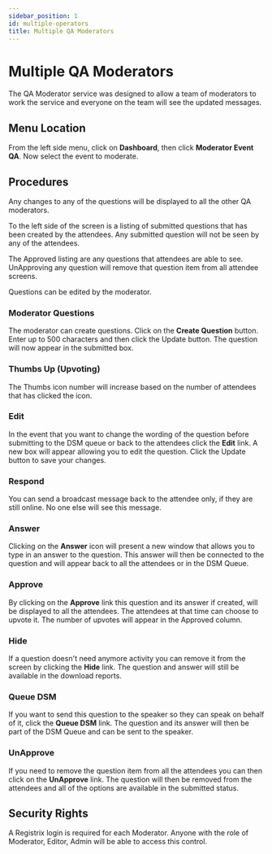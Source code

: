 ```yaml
---
sidebar_position: 1
id: multiple-operators
title: Multiple QA Moderators
---
```


# Multiple QA Moderators

The QA Moderator service was designed to allow a team of moderators to work the service and everyone on the team will see the updated messages.

## Menu Location

From the left side menu, click on **Dashboard**, then click **Moderator Event QA**.  Now select the event to moderate.

## Procedures

Any changes to any of the questions will be displayed to all the other QA moderators.

To the left side of the screen is a listing of submitted questions that has been created by the attendees.  Any submitted question will not be seen by any of the attendees.  

The Approved listing are any questions that attendees are able to see.  UnApproving any question will remove that question item from all attendee screens.

Questions can be edited by the moderator.

### Moderator Questions

The moderator can create questions.  Click on the **Create Question** button. Enter up to 500 characters and then click the Update button.  The question will now appear in the submitted box.

### Thumbs Up (Upvoting)

The Thumbs icon number will increase based on the number of attendees that has clicked the icon.

### Edit

In the event that you want to change the wording of the question before submitting to the DSM queue or back to the attendees click the **Edit** link. A new box will appear allowing you to edit the question.  Click the Update button to save your changes.

### Respond

You can send a broadcast message back to the attendee only, if they are still online. No one else will see this message.

### Answer

Clicking on the **Answer** icon will present a new window that allows you to type in an answer to the question. This answer will then be connected to the question and will appear back to all the attendees or in the DSM Queue.

### Approve

By clicking on the **Approve** link this question and its answer if created, will be displayed to all the attendees.  The attendees at that time can choose to upvote it.  The number of upvotes will appear in the Approved column.

### Hide

If a question doesn't need anymore activity you can remove it from the screen by clicking the **Hide** link.  The question and answer will still be available in the download reports.

### Queue DSM

If you want to send this question to the speaker so they can speak on behalf of it, click the **Queue DSM** link.  The question and its answer will then be part of the DSM Queue and can be sent to the speaker.

### UnApprove

If you need to remove the question item from all the attendees you can then click on the **UnApprove** link.  The question will then be removed from the attendees and all of the options are available in the submitted status.


## Security Rights

A Registrix login is required for each Moderator. Anyone with the role of Moderator, Editor, Admin will be able to access this control.
